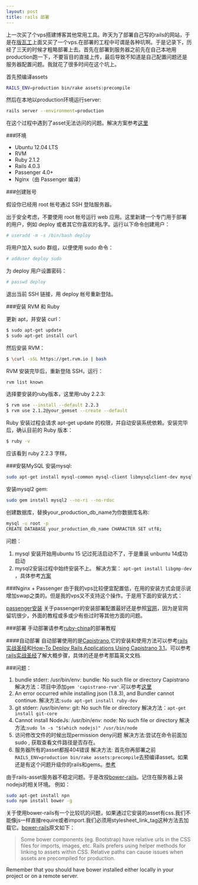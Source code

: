 ```yaml
---
layout: post
title: rails 部署
---
```

[版瓦工]: https://bandwagonhost.com/
[ruby-china]: https://github.com/ruby-china/ruby-china/wiki/Ubuntu-12.04-%E4%B8%8A%E4%BD%BF%E7%94%A8-Nginx-Passenger-%E9%83%A8%E7%BD%B2-Ruby-on-Rails
[passenger安装]: https://www.phusionpassenger.com/library/install/nginx/install/oss/trusty/
[rails实战圣经]: https://ihower.tw/rails4/deployment.htm
[How-To Deploy Rails Applications Using Capistrano 3.1]: http://corlewsolutions.com/articles/article-10-how-to-deploy-rails-applications-using-capistrano-3-1-and-windows-7

上一次买了个vps搭建博客其他常用工具。昨天为了部署自己写的rails的网站，于是在[版瓦工]()上面又买了一个vps.在部署的工程中可谓是各种坑啊。于是记录下，历经了三天的时候才粗略部署上去。首先在部署到服务器之前先在自己本地用production跑一下，不要盲目的直接上传，最后导致不知道是自己配置问题还是服务器配置问题。我就花了很多时间在这个坑上。

首先预编译assets
```sh
RAILS_ENV=production bin/rake assets:precompile
```
然后在本地以production环境运行server:
```sh
rails server --environment=production
```
在这个过程中遇到了asset无法访问的问题。解决方案参考[这里](http://stackoverflow.com/questions/18700219/rails-4-assets-not-loading-in-production)


###环境

* Ubuntu 12.04 LTS
* RVM
* Ruby 2.1.2
* Rails 4.0.3
* Passenger 4.0+
* Nginx（由 Passenger 编译）

###创建账号

假设你已经用 root 帐号通过 SSH 登陆服务器。

出于安全考虑，不要使用 root 帐号运行 web 应用。这里新建一个专门用于部署的用户，例如 deploy 或者其它你喜欢的名字。运行以下命令创建用户：

```sh
# useradd -m -s /bin/bash deploy
```

将用户加入 sudo 群组，以便使用 sudo 命令：

```sh
# adduser deploy sudo
```

为 deploy 用户设置密码：

```sh
# passwd deploy
```

退出当前 SSH 链接，用 deploy 帐号重新登陆。

###安装 RVM 和 Ruby

更新 apt，并安装 curl：

```sh
$ sudo apt-get update
$ sudo apt-get install curl
```

然后安装 RVM：

```sh
$ \curl -sSL https://get.rvm.io | bash
```

RVM 安装完毕后，重新登陆 SSH，运行：

```sh
rvm list known 
```

选择要安装的ruby版本，这里用ruby 2.2.3:

```sh
$ rvm use --install --default 2.2.3
$ rvm use 2.1.2@your_gemset --create --default
```
Ruby 安装过程会请求 apt-get update 的权限，并自动安装系统依赖。安装完毕后，确认目前的 Ruby 版本：

```sh
$ ruby -v
```

应该看到 ruby 2.2.3 字样。

###安裝MySQL
安装mysql:

```sh
sudo apt-get install mysql-common mysql-client libmysqlclient-dev mysql-server
```
安装mysql2 gem:

```sh
sudo gem install mysql2 --no-ri --no-rdoc
```
创建数据库，替换your_production_db_name为你数据库名称:

```sh
mysql -u root -p
CREATE DATABASE your_production_db_name CHARACTER SET utf8;
```

问题：	

1. mysql 安装开始用ubuntu 15 记过死活启动不了，于是重装 unbuntu 14成功启动
2. mysql2安装过程中始终安装不上。 
	解决方案： `apt-get install libgmp-dev` ，具体参考[方案](https://github.com/copiousfreetime/hitimes/issues/48)

###Nginx + Passenger
由于我的vps比较便宜配置低，在用的安装方式会提示说增加swap之类的。但是我的vps又不支持这个操作。于是用下面的安装方式：

[passenger安装][]
关于passenger的安装部署配置最好还是参照[官网](https://www.phusionpassenger.com/library/walkthroughs/deploy/ruby/ownserver/nginx/oss/trusty/deploy_app.html)，因为是官网留坑很少，外面的教程或多或少有些过时等其他方面的问题。

###部署
手动部署请参考[ruby-china][]的部署教程

####自动部署
自动部署使用的是[Capistrano](http://capistranorb.com/),它的安装和使用方法可以参考[rails实战圣经][]和[How-To Deploy Rails Applications Using Capistrano 3.1][]。可以参考[rails实战圣经]了解大概步骤，具体的还是参考那篇英文文档.

###问题：
1. bundle stderr: /usr/bin/env: bundle: No such file or directory Capistrano
	解决方法：项目中添加`gem 'capistrano-rvm'`.可以参考[这里](http://stackoverflow.com/questions/19716131/usr-bin-env-ruby-no-such-file-or-directory-using-capistrano-3-capistrano-rben)
2. An error occurred while installing json (1.8.3), and Bundler cannot continue.
	解决方法:`sudo apt-get install ruby-dev`
3. git stderr: /usr/bin/env: git: No such file or directory
	解决方法：`apt-get install git-core`
4. Cannot install NodeJs: /usr/bin/env: node: No such file or directory
	解决方法:`sudo ln -s "$(which nodejs)" /usr/bin/node`
5. 访问修改文件的时候出现permission deny问题
	解决方法:尝试在命令前面加sudo , 获取查看文件路径是否存在。
6. 服务器所有的asset都报404错误
	解决方法: 首先你再部署之前`RAILS_ENV=production bin/rake assets:precompile`去预编译asset。如果还是有这个问题升级你的rails和gems。[参考](https://github.com/capistrano/rails/issues/111)

由于rails-asset服务器不稳定问题。于是改投[bower-rails](https://github.com/rharriso/bower-rails/)。记住在服务器上装nodejs的相关环境。
例如：
```sh
sudo apt-get install npn 
sudo npm install bower -g
```

关于使用bower-rails有一个比较坑的问题，如果通过它安装的asset有css.我们不能像js一样直接require或者import.我们必须用stylesheet_link_tag这种方法去加载它。[bower-rails](https://github.com/rharriso/bower-rails/)原文如下：

> Some bower components (eg. Bootstrap) have relative urls in the CSS files for imports, images, etc. Rails prefers using helper methods for linking to assets within CSS. Relative paths can cause issues when assets are precompiled for production.

Remember that you should have bower installed either locally in your project or on a remote server.
